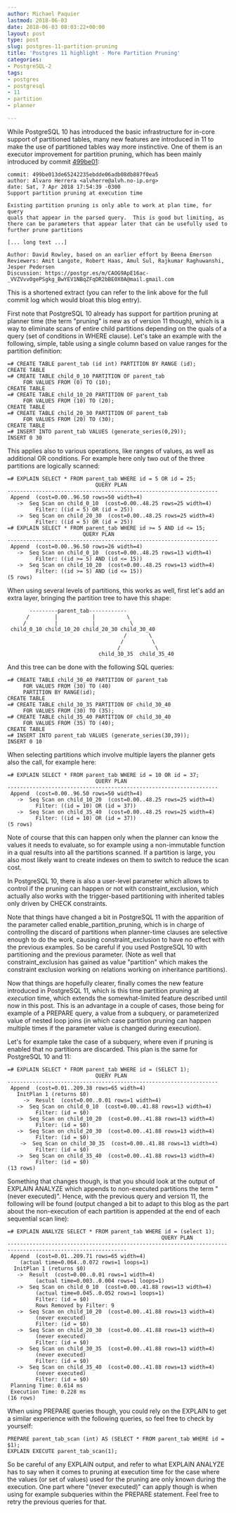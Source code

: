 ```yaml
---
author: Michael Paquier
lastmod: 2018-06-03
date: 2018-06-03 08:03:22+00:00
layout: post
type: post
slug: postgres-11-partition-pruning
title: 'Postgres 11 highlight - More Partition Pruning'
categories:
- PostgreSQL-2
tags:
- postgres
- postgresql
- 11
- partition
- planner

---
```


While PostgreSQL 10 has introduced the basic infrastructure for in-core
support of partitioned tables, many new features are introduced in
11 to make the use of partitioned tables way more instinctive.  One
of them is an executor improvement for partition pruning, which has
been mainly introduced by commit
[499be01](https://git.postgresql.org/pg/commitdiff/499be013de65242235ebdde06adb08db887f0ea5):

    commit: 499be013de65242235ebdde06adb08db887f0ea5
    author: Alvaro Herrera <alvherre@alvh.no-ip.org>
    date: Sat, 7 Apr 2018 17:54:39 -0300
    Support partition pruning at execution time

    Existing partition pruning is only able to work at plan time, for query
    quals that appear in the parsed query.  This is good but limiting, as
    there can be parameters that appear later that can be usefully used to
    further prune partitions

    [... long text ...]

    Author: David Rowley, based on an earlier effort by Beena Emerson
    Reviewers: Amit Langote, Robert Haas, Amul Sul, Rajkumar Raghuwanshi,
    Jesper Pedersen
    Discussion: https://postgr.es/m/CAOG9ApE16ac-_VVZVvv0gePSgkg_BwYEV1NBqZFqDR2bBE0X0A@mail.gmail.com

This is a shortened extract (you can refer to the link above for the
full commit log which would bloat this blog entry).

First note that PostgreSQL 10 already has support for partition pruning
at planner time (the term "pruning" is new as of version 11 though),
which is a way to eliminate scans of entire child partitions depending
on the quals of a query (set of conditions in WHERE clause).  Let's
take an example with the following, simple, table using a single column
based on value ranges for the partition definition:

    =# CREATE TABLE parent_tab (id int) PARTITION BY RANGE (id);
    CREATE TABLE
    =# CREATE TABLE child_0_10 PARTITION OF parent_tab
         FOR VALUES FROM (0) TO (10);
    CREATE TABLE
    =# CREATE TABLE child_10_20 PARTITION OF parent_tab
         FOR VALUES FROM (10) TO (20);
    CREATE TABLE
    =# CREATE TABLE child_20_30 PARTITION OF parent_tab
         FOR VALUES FROM (20) TO (30);
    CREATE TABLE
    =# INSERT INTO parent_tab VALUES (generate_series(0,29));
    INSERT 0 30

This applies also to various operations, like ranges of values, as
well as additional OR conditions.  For example here only two out
of the three partitions are logically scanned:

    =# EXPLAIN SELECT * FROM parent_tab WHERE id = 5 OR id = 25;
                                QUERY PLAN
    -------------------------------------------------------------------
     Append  (cost=0.00..96.50 rows=50 width=4)
       ->  Seq Scan on child_0_10  (cost=0.00..48.25 rows=25 width=4)
             Filter: ((id = 5) OR (id = 25))
       ->  Seq Scan on child_20_30  (cost=0.00..48.25 rows=25 width=4)
             Filter: ((id = 5) OR (id = 25))
    =# EXPLAIN SELECT * FROM parent_tab WHERE id >= 5 AND id <= 15;
                            QUERY PLAN
    -------------------------------------------------------------------
     Append  (cost=0.00..96.50 rows=26 width=4)
       ->  Seq Scan on child_0_10  (cost=0.00..48.25 rows=13 width=4)
             Filter: ((id >= 5) AND (id <= 15))
       ->  Seq Scan on child_10_20  (cost=0.00..48.25 rows=13 width=4)
             Filter: ((id >= 5) AND (id <= 15))
    (5 rows)

When using several levels of partitions, this works as well, first
let's add an extra layer, bringing the partition tree to have this
shape:

           ---------parent_tab------------
          /        |           |          \
         /         |           |           \
     child_0_10 child_10_20 child_20_30 child_30_40
                                         /       \
                                        /         \
                                       /           \
                                 child_30_35  child_35_40

And this tree can be done with the following SQL queries:

    =# CREATE TABLE child_30_40 PARTITION OF parent_tab
         FOR VALUES FROM (30) TO (40)
         PARTITION BY RANGE(id);
    CREATE TABLE
    =# CREATE TABLE child_30_35 PARTITION OF child_30_40
         FOR VALUES FROM (30) TO (35);
    =# CREATE TABLE child_35_40 PARTITION OF child_30_40
         FOR VALUES FROM (35) TO (40);
    CREATE TABLE
    =# INSERT INTO parent_tab VALUES (generate_series(30,39));
    INSERT 0 10

When selecting partitions which involve multiple layers the planner
gets also the call, for example here:

    =# EXPLAIN SELECT * FROM parent_tab WHERE id = 10 OR id = 37;
                                QUERY PLAN
    -------------------------------------------------------------------
     Append  (cost=0.00..96.50 rows=50 width=4)
       ->  Seq Scan on child_10_20  (cost=0.00..48.25 rows=25 width=4)
             Filter: ((id = 10) OR (id = 37))
       ->  Seq Scan on child_35_40  (cost=0.00..48.25 rows=25 width=4)
             Filter: ((id = 10) OR (id = 37))
    (5 rows)

Note of course that this can happen only when the planner can know the
values it needs to evaluate, so for example using a non-immutable
function in a qual results into all the partitions scanned.  If a
partition is large, you also most likely want to create indexes on
them to switch to reduce the scan cost.

In PostgreSQL 10, there is also a user-level parameter which allows to
control if the pruning can happen or not with constraint\_exclusion, which
actually also works with the trigger-based partitioning with inherited
tables only driven by CHECK constraints.

Note that things have changed a bit in PostgreSQL 11 with the apparition
of the parameter called enable\_partition\_pruning, which is in charge of
controlling the discard of partitions when planner-time clauses are
selective enough to do the work, causing constraint\_exclusion to
have no effect with the previous examples.  So be careful if you used
PostgreSQL 10 with partitioning and the previous parameter. (Note as
well that constraint_exclusion has gained as value "partition" which
makes the constraint exclusion working on relations working on
inheritance partitions).

Now that things are hopefully clearer, finally comes the new feature
introduced in PostgreSQL 11, which is this time partition pruning at
*execution* time, which extends the somewhat-limited feature described
until now in this post.  This is an advantage in a couple of cases,
those being for example of a PREPARE query, a value from a subquery,
or parameterized value of nested loop joins (in which case partition
pruning can happen multiple times if the parameter value is changed
during execution).

Let's for example take the case of a subquery, where even if pruning
is enabled that no partitions are discarded.  This plan is the same
for PostgreSQL 10 and 11:

    =# EXPLAIN SELECT * FROM parent_tab WHERE id = (SELECT 1);
                                QUERY PLAN
    -------------------------------------------------------------------
     Append  (cost=0.01..209.38 rows=65 width=4)
       InitPlan 1 (returns $0)
         ->  Result  (cost=0.00..0.01 rows=1 width=4)
       ->  Seq Scan on child_0_10  (cost=0.00..41.88 rows=13 width=4)
             Filter: (id = $0)
       ->  Seq Scan on child_10_20  (cost=0.00..41.88 rows=13 width=4)
             Filter: (id = $0)
       ->  Seq Scan on child_20_30  (cost=0.00..41.88 rows=13 width=4)
             Filter: (id = $0)
        ->  Seq Scan on child_30_35  (cost=0.00..41.88 rows=13 width=4)
             Filter: (id = $0)
       ->  Seq Scan on child_35_40  (cost=0.00..41.88 rows=13 width=4)
             Filter: (id = $0)
    (13 rows)

Something that changes though, is that you should look at the output
of EXPLAIN ANALYZE which appends to non-executed partitions the term
"(never executed)".  Hence, with the previous query and version 11,
the following will be found (output changed a bit to adapt to this
blog as the part about the non-execution of each partition is appended
at the end of each sequential scan line):

    =# EXPLAIN ANALYZE SELECT * FROM parent_tab WHERE id = (select 1);
                                                     QUERY PLAN
    ------------------------------------------------------------------------------------------------------------
     Append  (cost=0.01..209.71 rows=65 width=4)
        (actual time=0.064..0.072 rows=1 loops=1)
      InitPlan 1 (returns $0)
       ->  Result  (cost=0.00..0.01 rows=1 width=4)
             (actual time=0.003..0.004 rows=1 loops=1)
       ->  Seq Scan on child_0_10  (cost=0.00..41.88 rows=13 width=4)
             (actual time=0.045..0.052 rows=1 loops=1)
             Filter: (id = $0)
             Rows Removed by Filter: 9
       ->  Seq Scan on child_10_20  (cost=0.00..41.88 rows=13 width=4)
             (never executed)
             Filter: (id = $0)
       ->  Seq Scan on child_20_30  (cost=0.00..41.88 rows=13 width=4)
             (never executed)
             Filter: (id = $0)
       ->  Seq Scan on child_30_35  (cost=0.00..41.88 rows=13 width=4)
             (never executed)
             Filter: (id = $0)
       ->  Seq Scan on child_35_40  (cost=0.00..41.88 rows=13 width=4)
             (never executed)
             Filter: (id = $0)
     Planning Time: 0.614 ms
     Execution Time: 0.228 ms
    (16 rows)

When using PREPARE queries though, you could rely on the EXPLAIN to get a
similar experience with the following queries, so feel free to check by
yourself:

    PREPARE parent_tab_scan (int) AS (SELECT * FROM parent_tab WHERE id = $1);
    EXPLAIN EXECUTE parent_tab_scan(1);

So be careful of any EXPLAIN output, and refer to what EXPLAIN ANALYZE
has to say when it comes to pruning at execution time for the case
where the values (or set of values) used for the pruning are only
known during the execution.  One part where "(never executed)" can apply
though is when using for example subqueries within the PREPARE statement.
Feel free to retry the previous queries for that.

